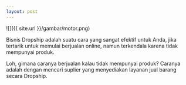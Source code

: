 ```yaml
---
layout: post
---
```


![]({{ site.url }}/gambar/motor.png)

Bisnis Dropship adalah suatu cara yang sangat efektif
untuk Anda, jika tertarik untuk memulai berjualan
online, namun terkendala karena tidak mempunyai
produk.

Loh, gimana caranya berjualan kalau tidak mempunyai
produk? Caranya adalah dengan mencari suplier yang
menyediakan layanan jual barang secara Dropship.